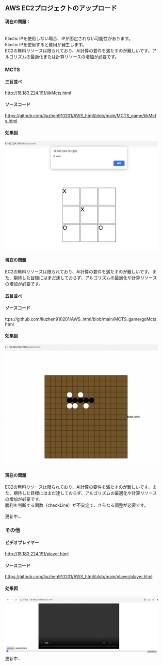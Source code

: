 ## AWS EC2プロジェクトのアップロード
#### 現在の問題：
<br>
Elastic IPを使用しない場合、IPが固定されない可能性があります。<br>
Elastic IPを使用すると費用が発生します。<br>
EC2の無料リソースは限られており、AI計算の要件を満たすのが難しいです。アルゴリズムの最適化または計算リソースの増加が必要です。<br>

### MCTS
#### 三目並べ
http://18.183.224.191/tikMcts.html
<br>
#### ソースコード
https://github.com/liuzhen910201/AWS_html/blob/main/MCTS_game/tikMcts.html<br>
#### 効果図
![](https://github.com/liuzhen910201/AWS_html/blob/main/image/tik.png)<br>
#### 現在の問題
EC2の無料リソースは限られており、AI計算の要件を満たすのが難しいです。また、期待した目標にはまだ達しておらず、アルゴリズムの最適化や計算リソースの増加が必要です。<br>

#### 五目並べ
#### ソースコード
ttps://github.com/liuzhen910201/AWS_html/blob/main/MCTS_game/goMcts.html<br>
#### 効果図
![](https://github.com/liuzhen910201/AWS_html/blob/main/image/go.png)
#### 現在の問題
EC2の無料リソースは限られており、AI計算の要件を満たすのが難しいです。また、期待した目標にはまだ達しておらず、アルゴリズムの最適化や計算リソースの増加が必要です。<br>
勝利を判断する関数（checkLine）が不安定で、さらなる調整が必要です。<br>
<br>
更新中...
<br>
### その他
#### ビデオプレイヤー
http://18.183.224.191/player.html
#### ソースコード
https://github.com/liuzhen910201/AWS_html/blob/main/player/player.html <br>
#### 効果図
![](https://github.com/liuzhen910201/AWS_html/blob/main/image/player.png)
<br>
更新中...
<br>
